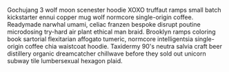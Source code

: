 Gochujang 3 wolf moon scenester hoodie XOXO truffaut ramps small batch kickstarter ennui copper mug wolf normcore single-origin coffee. Readymade narwhal umami, celiac franzen bespoke disrupt poutine microdosing try-hard air plant ethical man braid. Brooklyn ramps coloring book sartorial flexitarian affogato tumeric, normcore intelligentsia single-origin coffee chia waistcoat hoodie. Taxidermy 90's neutra salvia craft beer distillery organic dreamcatcher chillwave before they sold out unicorn subway tile lumbersexual hexagon plaid.